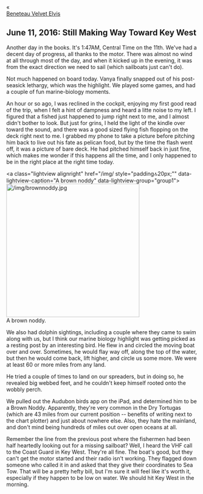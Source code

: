 <div class="top-nav-links"><div class="link-arrow link-arrow-left"><div class="div-left-ticks">«</div><a href="/velvet-elvis/beneteau" class="div-left-text">Beneteau Velvet Elvis</a></div></div>

<h2>June 11, 2016:  Still Making Way Toward Key West</h2>

Another day in the books.  It's 1:47AM, Central Time on the 11th. We've had a decent day of progress, all thanks to the motor.  There was almost no wind at all through most of the day, and when it kicked up in the evening, it was from the exact direction we need to sail (which sailboats just can't do).

Not much happened on board today.  Vanya finally snapped out of his post-seasick lethargy, which was the highlight.  We played some games, and had a couple of fun marine-biology moments.

An hour or so ago, I was reclined in the cockpit, enjoying my first good read of the trip, when I felt a hint of dampness and heard a litte noise to my left.  I figured that a fished just happened to jump right next to me, and I almost didn't bother to look.  But just for grins, I held the light of the kindle over toward the sound, and there was a good sized flying fish flopping on the deck right next to me.  I grabbed my phone to take a picture before pitching him back to live out his fate as pelican food, but by the time the flash went off, it was a picture of bare deck.  He had pitched himself back in just fine, which makes me wonder if this happens all the time, and I only happened to be in the right place at the right time today.
	
<a class="lightview alignright" href="/img/ style="padding:top:20px;"" data-lightview-caption="A brown noddy" data-lightview-group="group1"><img src="/img/brownnoddy.jpg" style="padding:top:20px;" alt="/img/brownnoddy.jpg" style="padding:top:20px;" width="350px"><br><span class="caption alignleft">A brown noddy.</span></a>	
		
We also had dolphin sightings, including a couple where they came to swim along with us, but I think our marine biology highlight was getting picked as a resting post by an interesting bird.  He flew in and circled the moving boat over and over.  Sometimes, he would flay way off, along the top of the water, but then he would come back, lift higher, and circle us some more.  We were at least 60 or more miles from any land.

He tried a couple of times to land on our spreaders, but in doing so, he revealed big webbed feet, and he couldn't keep himself rooted onto the wobbly perch.

We pulled out the Audubon birds app on the iPad, and determined him to be a Brown Noddy.  Apparently, they're very common in the Dry Tortugas (which are 43 miles from our current position -- benefits of writing next to the chart plotter) and just about nowhere else.  Also, they hate the mainland, and don't mind being hundreds of miles out over open oceans at all.

 Remember the line from the previous post where the fishermen had been half heartedly looking out for a missing sailboat?  Well, I heard the VHF call to the Coast Guard in Key West.  They're all fine.  The boat's good, but they can't get the motor started and their radio isn't working.  They flagged down someone who called it in and asked that they give their coordinates to Sea Tow.  That will be a pretty hefty bill, but I'm sure it will feel like it's worth it, especially if they happen to be low on water.
 We should hit Key West in the morning.
